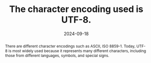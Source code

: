 ---
N: '226'
Rubrique: Structure et code
title: The character encoding used is UTF-8.
abstract: There are different character encodings such as ASCII, ISO 8859-1.  Today, UTF-8 is most widely used because it represents many different characters, including those from different languages, symbols, and special signs.
categories: ["Code and structure"]
agrege: O4226-E071
opquast: '4 226'
indiceebook: '71'
description: "Rule n° 071"
before: "070"
weight: "071"
after: "072"
actif: '1'
layout: rules
date: 2024-09-18
tags: ["", ""]
objectif: ["Ensure that all characters are encoded using the UTF-8 standard to avoid display issues", "Ensure accurate character representation"]
Meo: ["Configure production tools and databases in UTF-8 as the default character encoding", "Set the UTF-8 value to the charset attribute of the meta tag"]
Check: ["Check the source code of the HTML page of the epub: The meta tag with the charset attribute must be defined on UTF-8 and be located in the head tag of the HTML page", "Epub Check will report in case of absence or error."]
epubcheck: true
ace: false
epubcheck: 
ace: 
Source: ["Opquast"]
Referentiel: [""]
Steps: ["", ""]
---